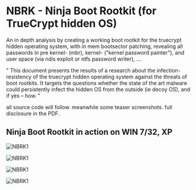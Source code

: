 # NBRK - Ninja Boot Rootkit (for TrueCrypt hidden OS)

An in depth analysis by creating a working boot rootkit for the truecrypt hidden operating system, with in mem bootsector patching, revealing all passwords in pre kernel- (mbr), kernel- ("kernel password painter"), and user space (via ndis exploit or ntfs password writer), ... 

"
This document presents the results of a research about the infection-resistency of the truecrypt hidden operating system against the threats of boot rootkits. It targets the questions whether the state of the art malware could persistently infect the hidden OS from the outside (ie decoy OS), and if yes – how.
"

all source code will follow. meanwhile some teaser screenshots. full disclosure in the PDF.

## Ninja Boot Rootkit in action on WIN 7/32, XP



![NBRK1](http://m64.rocks/ninja-boot-root/7.png "NBRK1")

![NBRK1](http://m64.rocks/ninja-boot-root/6.png "NBRK1")

![NBRK1](http://m64.rocks/ninja-boot-root/5.png "NBRK1")

![NBRK1](http://m64.rocks/ninja-boot-root/10.png "NBRK1")
